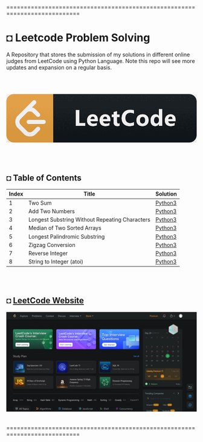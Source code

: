 ===========================================================================
# ◘ Leetcode Problem Solving
A Repository that stores the submission of my solutions in different online judges from LeetCode using Python Language. Note this repo will see more updates and expansion on a regular basis.

</br></br>

![alt text](https://github.com/shahriar-rahman/Leetcode-Problem-Solving/blob/main/img/LeetCodeLogo.png)

</br></br>

## ◘ Table of Contents
| Index | Title | Solution |
|--|--|--|
| 1 | Two Sum | [Python3](https://github.com/shahriar-rahman/Leetcode-Problem-Solving/blob/main/src/1_Two_Sum.py) |
| 2 | Add Two Numbers | [Python3](https://github.com/shahriar-rahman/Leetcode-Problem-Solving/blob/main/src/2_Add_Two_Numbers.py) |
| 3 | Longest Substring Without Repeating Characters | [Python3](https://github.com/shahriar-rahman/Leetcode-Problem-Solving/blob/main/src/3_Longest_Substring_Without_Repeating_Characters.py)
| 4 | Median of Two Sorted Arrays | [Python3](https://github.com/shahriar-rahman/Leetcode-Problem-Solving/blob/main/src/4_Median_of_Two_Sorted_Arrays.py) |
| 5 | Longest Palindromic Substring | [Python3](https://github.com/shahriar-rahman/Leetcode-Problem-Solving/blob/main/src/5_Longest_Palindromic_Substring.py) |
| 6 | Zigzag Conversion | [Python3](https://github.com/shahriar-rahman/Leetcode-Problem-Solving/blob/main/src/6_Zigzag_Conversion.py) |
| 7 | Reverse Integer | [Python3](https://github.com/shahriar-rahman/Leetcode-Problem-Solving/blob/main/src/7_Reverse_Integer.py) |
| 8 | String to Integer (atoi) | [Python3](https://github.com/shahriar-rahman/Leetcode-Problem-Solving/blob/main/src/8_String_to_Integer_(atoi).py) |

</br></br>

## ◘ [LeetCode Website](https://leetcode.com/problemset/all/)
![alt text](https://github.com/shahriar-rahman/Leetcode-Problem-Solving/blob/main/img/leetcode_website.JPG)

</br>
===========================================================================
